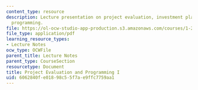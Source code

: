 ```yaml
---
content_type: resource
description: Lecture presentation on project evaluation, investment planning, and
  programming.
file: https://ol-ocw-studio-app-production.s3.amazonaws.com/courses/1-201j-transportation-systems-analysis-demand-and-economics-fall-2008/6062840fe01898c55f7ae9ffc7759aa1_1.201_f08_lecture22.pdf
file_type: application/pdf
learning_resource_types:
- Lecture Notes
ocw_type: OCWFile
parent_title: Lecture Notes
parent_type: CourseSection
resourcetype: Document
title: Project Evaluation and Programming I
uid: 6062840f-e018-98c5-5f7a-e9ffc7759aa1
---
```

